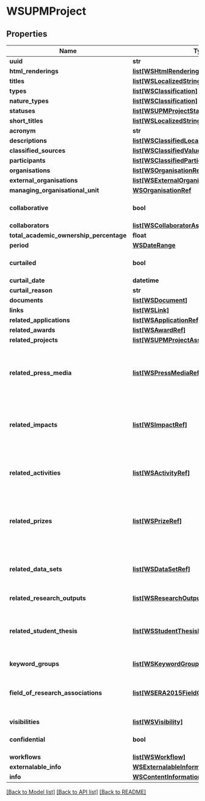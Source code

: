 # WSUPMProject

## Properties
Name | Type | Description | Notes
------------ | ------------- | ------------- | -------------
**uuid** | **str** |  | [optional] 
**html_renderings** | [**list[WSHtmlRendering]**](WSHtmlRendering.md) |  | [optional] 
**titles** | [**list[WSLocalizedString]**](WSLocalizedString.md) |  | [optional] 
**types** | [**list[WSClassification]**](WSClassification.md) |  | [optional] 
**nature_types** | [**list[WSClassification]**](WSClassification.md) |  | [optional] 
**statuses** | [**list[WSUPMProjectStatus]**](WSUPMProjectStatus.md) |  | [optional] 
**short_titles** | [**list[WSLocalizedString]**](WSLocalizedString.md) |  | [optional] 
**acronym** | **str** |  | [optional] 
**descriptions** | [**list[WSClassifiedLocalizedValue]**](WSClassifiedLocalizedValue.md) |  | [optional] 
**classified_sources** | [**list[WSClassifiedValue]**](WSClassifiedValue.md) |  | [optional] 
**participants** | [**list[WSClassifiedParticipantAssociation]**](WSClassifiedParticipantAssociation.md) |  | [optional] 
**organisations** | [**list[WSOrganisationRef]**](WSOrganisationRef.md) |  | [optional] 
**external_organisations** | [**list[WSExternalOrganisationRef]**](WSExternalOrganisationRef.md) |  | [optional] 
**managing_organisational_unit** | [**WSOrganisationRef**](WSOrganisationRef.md) |  | [optional] 
**collaborative** | **bool** |  | [optional] [default to False]
**collaborators** | [**list[WSCollaboratorAssociation]**](WSCollaboratorAssociation.md) |  | [optional] 
**total_academic_ownership_percentage** | **float** |  | [optional] 
**period** | [**WSDateRange**](WSDateRange.md) |  | [optional] 
**curtailed** | **bool** |  | [optional] [default to False]
**curtail_date** | **datetime** |  | [optional] 
**curtail_reason** | **str** |  | [optional] 
**documents** | [**list[WSDocument]**](WSDocument.md) |  | [optional] 
**links** | [**list[WSLink]**](WSLink.md) |  | [optional] 
**related_applications** | [**list[WSApplicationRef]**](WSApplicationRef.md) |  | [optional] 
**related_awards** | [**list[WSAwardRef]**](WSAwardRef.md) |  | [optional] 
**related_projects** | [**list[WSUPMProjectAssociation]**](WSUPMProjectAssociation.md) |  | [optional] 
**related_press_media** | [**list[WSPressMediaRef]**](WSPressMediaRef.md) | Only available when the Press / Media module is enabled | [optional] 
**related_impacts** | [**list[WSImpactRef]**](WSImpactRef.md) | Only available when the Impact module is enabled | [optional] 
**related_activities** | [**list[WSActivityRef]**](WSActivityRef.md) | Only available when the Activity module is enabled | [optional] 
**related_prizes** | [**list[WSPrizeRef]**](WSPrizeRef.md) | Only available when the Prize module is enabled | [optional] 
**related_data_sets** | [**list[WSDataSetRef]**](WSDataSetRef.md) | Only available when the DataSet module is enabled | [optional] 
**related_research_outputs** | [**list[WSResearchOutputRef]**](WSResearchOutputRef.md) |  | [optional] 
**related_student_thesis** | [**list[WSStudentThesisRef]**](WSStudentThesisRef.md) | Only available when the Student Thesis module is enabled | [optional] 
**keyword_groups** | [**list[WSKeywordGroup]**](WSKeywordGroup.md) |  | [optional] 
**field_of_research_associations** | [**list[WSERA2015FieldOfResearchAssociation]**](WSERA2015FieldOfResearchAssociation.md) | Only available when the ERA module is enabled | [optional] 
**visibilities** | [**list[WSVisibility]**](WSVisibility.md) |  | [optional] 
**confidential** | **bool** |  | [optional] [default to False]
**workflows** | [**list[WSWorkflow]**](WSWorkflow.md) |  | [optional] 
**externalable_info** | [**WSExternalableInformation**](WSExternalableInformation.md) |  | [optional] 
**info** | [**WSContentInformation**](WSContentInformation.md) |  | [optional] 

[[Back to Model list]](../README.md#documentation-for-models) [[Back to API list]](../README.md#documentation-for-api-endpoints) [[Back to README]](../README.md)



